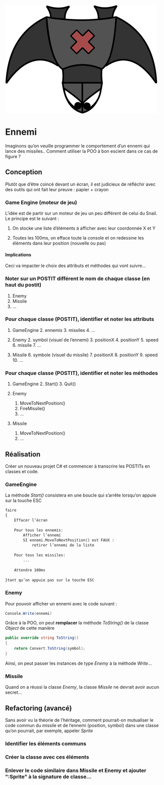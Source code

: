 ![enemy.png](enemy.png)

# Ennemi
Imaginons qu’on veuille programmer le comportement d’un ennemi qui lance des missiles..
Comment utiliser la POO à bon escient dans ce cas de figure ?

## Conception
Plutôt que d’être coincé devant un écran, il est judicieux de réfléchir avec 
des outils qui ont fait leur preuve : papier + crayon

### Game Engine (moteur de jeu)
L’idée est de partir sur un moteur de jeu un peu différent de celui du Snail.
Le principe est le suivant :

1. On stocke une liste d’éléments à afficher avec leur coordonnée X et Y

2. Toutes les 100ms, on efface toute la console et on redessine les éléments dans leur 
position (nouvelle ou pas)

#### Implications
Ceci va impacter le choix des attributs et méthodes qui vont suivre...

### Noter sur un POSTIT différent le nom de chaque classe (en haut du postit)
1. Enemy
2. Missile
3. ...

### Pour chaque classe (POSTIT), identifier et noter les attributs
1. GameEngine
   2. ennemis
   3. missiles
   4. ...

2. Enemy
   2. symbol (visuel de l’ennemi)
   3. positionX
   4. positionY
   5. speed
   6. missile
   7. ...

5. Missile
   6. symbole (visuel du missile)
   7. positionX
   8. positionY
   9. speed
   10. ...

### Pour chaque classe (POSTIT), identifier et noter les méthodes
1. GameEngine
   2. Start()
   3. Quit()
   
2. Enemy
   1. MoveToNextPosition()
   2. FireMissile()
   3. ...
   
3. Missile
   1. MoveToNextPosition()
   2. ...

## Réalisation
Créer un nouveau projet C# et commencer à transcrire les POSTITs en classes et code.

### GameEngine
La méthode *Start()* consistera en une boucle qui s’arrête lorsqu’on appuie sur la touche ESC
```text
faire
{
    Effacer l’écran
    
    Pour tous les ennemis:
        Afficher l’ennemi
        SI ennemi.MoveToNextPosition() est FAUX :
            retirer l’ennemi de la liste
            
    Pour tous les missiles:
        ...
    
    Attendre 100ms
    
}tant qu’on appuie pas sur la touche ESC
```

### Enemy
Pour pouvoir afficher un ennemi avec le code suivant :
```csharp
Console.Write(ennemi)
```

Grâce à la POO, on peut **remplacer** la méthode *ToString()* de la classe *Object*
de cette manière
```csharp
public override string ToString()
{
    return Convert.ToString(symbol);
}
```

Ainsi, on peut passer les instances de type *Enemy* à la méthode *Write*...

### Missile
Quand on a réussi la classe *Enemy*, la classe *Missile* ne devrait avoir
aucun secret...

## Refactoring (avancé)
Sans avoir vu la théorie de l’héritage, comment pourrait-on mutualiser
le code commun du missile et de l’ennemi (position, symbol) dans une classe
qu’on pourrait, par exemple, appeler *Sprite*

### Identifier les éléments communs

### Créer la classe avec ces éléments

### Enlever le code similaire dans Missile et Enemy et ajouter ":Sprite" à la signature de classe...